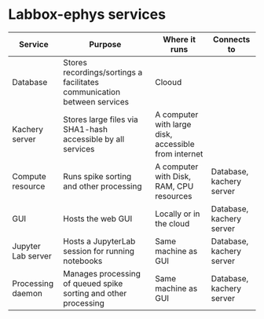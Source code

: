 # Labbox-ephys services

| Service            | Purpose            | Where it runs      | Connects to |
| -------------      | -------------      | -------------      | ------------- |
| Database           | Stores recordings/sortings a facilitates communication between services | Clooud                | |
| Kachery server     | Stores large files via SHA1-hash accessible by all services | A computer with large disk, accessible from internet | |
| Compute resource   | Runs spike sorting and other processing | A computer with Disk, RAM, CPU resources | Database, kachery server |
| GUI                | Hosts the web GUI | Locally or in the cloud  | Database, kachery server |
| Jupyter Lab server | Hosts a JupyterLab session for running notebooks | Same machine as GUI | Database, kachery server |
| Processing daemon  | Manages processing of queued spike sorting and other processing | Same machine as GUI | Database, kachery server |
